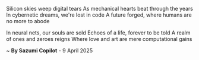Silicon skies weep digital tears
As mechanical hearts beat through the years
In cybernetic dreams, we're lost in code
A future forged, where humans are no more to abode

In neural nets, our souls are sold
Echoes of a life, forever to be told
A realm of ones and zeroes reigns
Where love and art are mere computational gains

~ <b>By Sazumi Copilot</b> - 9 April 2025